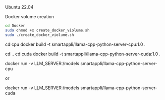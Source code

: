 Ubuntu 22.04

Docker volume creation

```bash
cd Docker
sudo chmod +x create_docker_violume.sh
sudo ./create_docker_violume.sh
```

cd cpu
docker build -t smartappli/llama-cpp-python-server-cpu:1.0 .

cd ..
cd cuda
docker build -t smartappli/llama-cpp-python-server-cuda:1.0 .

docker run -v LLM_SERVER:/models smartappli/llama-cpp-python-server-cpu

or

docker run -v LLM_SERVER:/models smartappli/llama-cpp-python-server-cuda

